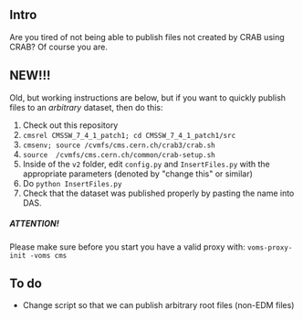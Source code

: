 ## Intro
Are you tired of not being able to publish files not created by CRAB using CRAB? Of course you are.

## NEW!!!
Old, but working instructions are below, but if you want to quickly publish files to an *arbitrary* dataset,
then do this:
1. Check out this repository
2. `cmsrel CMSSW_7_4_1_patch1; cd CMSSW_7_4_1_patch1/src`
3. `cmsenv; source /cvmfs/cms.cern.ch/crab3/crab.sh`
4. `source  /cvmfs/cms.cern.ch/common/crab-setup.sh`
5. Inside of the `v2` folder, edit `config.py` and `InsertFiles.py` with the appropriate parameters (denoted by "change this" or similar)
6. Do `python InsertFiles.py`
7. Check that the dataset was published properly by pasting the name into DAS.


##### ATTENTION! 
Please make sure before you start you have a valid proxy with: `voms-proxy-init -voms cms`

## To do
* Change script so that we can publish arbitrary root files (non-EDM files)
